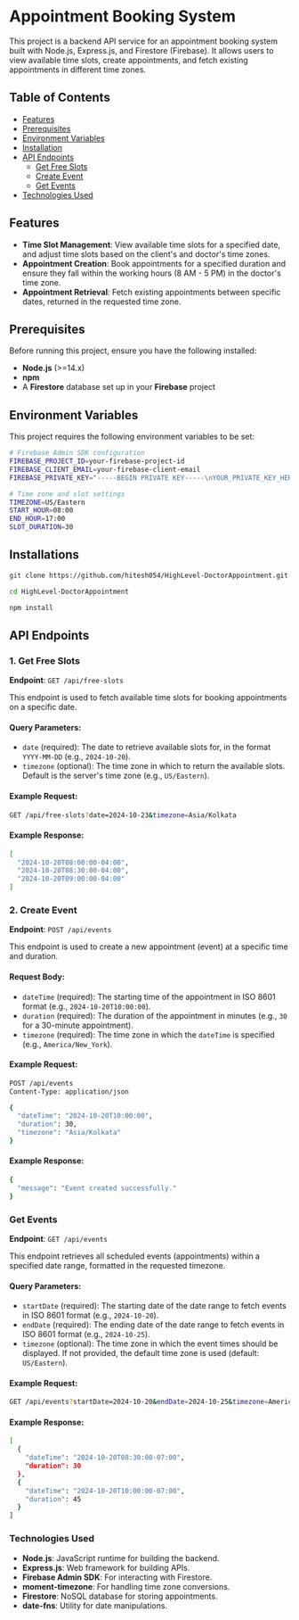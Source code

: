 # Appointment Booking System

This project is a backend API service for an appointment booking system built with Node.js, Express.js, and Firestore (Firebase). It allows users to view available time slots, create appointments, and fetch existing appointments in different time zones.

## Table of Contents
- [Features](#features)
- [Prerequisites](#prerequisites)
- [Environment Variables](#environment-variables)
- [Installation](#installation)
- [API Endpoints](#api-endpoints)
  - [Get Free Slots](#get-free-slots)
  - [Create Event](#create-event)
  - [Get Events](#Get-events)
- [Technologies Used](#technologies-used)

## Features
- **Time Slot Management**: View available time slots for a specified date, and adjust time slots based on the client's and doctor's time zones.
- **Appointment Creation**: Book appointments for a specified duration and ensure they fall within the working hours (8 AM - 5 PM) in the doctor's time zone.
- **Appointment Retrieval**: Fetch existing appointments between specific dates, returned in the requested time zone.

## Prerequisites
Before running this project, ensure you have the following installed:
- **Node.js** (>=14.x)
- **npm**
- A **Firestore** database set up in your **Firebase** project

## Environment Variables
This project requires the following environment variables to be set:

```bash
# Firebase Admin SDK configuration
FIREBASE_PROJECT_ID=your-firebase-project-id
FIREBASE_CLIENT_EMAIL=your-firebase-client-email
FIREBASE_PRIVATE_KEY="-----BEGIN PRIVATE KEY-----\nYOUR_PRIVATE_KEY_HERE\n-----END PRIVATE KEY-----\n"

# Time zone and slot settings
TIMEZONE=US/Eastern
START_HOUR=08:00
END_HOUR=17:00
SLOT_DURATION=30
```

## Installations
```bash
git clone https://github.com/hitesh054/HighLevel-DoctorAppointment.git

cd HighLevel-DoctorAppointment

npm install
```
## API Endpoints

### 1. Get Free Slots

**Endpoint**: `GET /api/free-slots`

This endpoint is used to fetch available time slots for booking appointments on a specific date.

#### Query Parameters:
- `date` (required): The date to retrieve available slots for, in the format `YYYY-MM-DD` (e.g., `2024-10-20`).
- `timezone` (optional): The time zone in which to return the available slots. Default is the server's time zone (e.g., `US/Eastern`).

#### Example Request:
```bash
GET /api/free-slots?date=2024-10-23&timezone=Asia/Kolkata
```
#### Example Response:
```bash
[
  "2024-10-20T08:00:00-04:00",
  "2024-10-20T08:30:00-04:00",
  "2024-10-20T09:00:00-04:00"
]
```
### 2. Create Event

**Endpoint**: `POST /api/events`

This endpoint is used to create a new appointment (event) at a specific time and duration.

#### Request Body:
- `dateTime` (required): The starting time of the appointment in ISO 8601 format (e.g., `2024-10-20T10:00:00`).
- `duration` (required): The duration of the appointment in minutes (e.g., `30` for a 30-minute appointment).
- `timezone` (required): The time zone in which the `dateTime` is specified (e.g., `America/New_York`).

#### Example Request:
```bash
POST /api/events
Content-Type: application/json

{
  "dateTime": "2024-10-20T10:00:00",
  "duration": 30,
  "timezone": "Asia/Kolkata"
} 
```
#### Example Response:
```bash
{
  "message": "Event created successfully."
}
```
### Get Events

**Endpoint**: `GET /api/events`

This endpoint retrieves all scheduled events (appointments) within a specified date range, formatted in the requested timezone.

#### Query Parameters:
- `startDate` (required): The starting date of the date range to fetch events in ISO 8601 format (e.g., `2024-10-20`).
- `endDate` (required): The ending date of the date range to fetch events in ISO 8601 format (e.g., `2024-10-25`).
- `timezone` (optional): The time zone in which the event times should be displayed. If not provided, the default time zone is used (default: `US/Eastern`).

#### Example Request:
```bash
GET /api/events?startDate=2024-10-20&endDate=2024-10-25&timezone=America/Los_Angeles
```
#### Example Response:
```bash
[
  {
    "dateTime": "2024-10-20T08:30:00-07:00",
    "duration": 30
  },
  {
    "dateTime": "2024-10-20T10:00:00-07:00",
    "duration": 45
  }
]
```
### Technologies Used

- **Node.js**: JavaScript runtime for building the backend.
- **Express.js**: Web framework for building APIs.
- **Firebase Admin SDK**: For interacting with Firestore.
- **moment-timezone**: For handling time zone conversions.
- **Firestore**: NoSQL database for storing appointments.
- **date-fns**: Utility for date manipulations.

